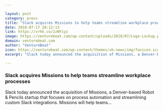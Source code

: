 ```yaml
---

layout: post
category: press
title: "Slack acquires Missions to help teams streamline workplace processes"
date: 2018-07-17 20:12:13
link: https://vrhk.co/2zNFiyz
image: https://venturebeat.com/wp-content/uploads/2018/07/Logo-Lockup.png?fit=2000%2C1000&strip=all
domain: venturebeat.com
author: "VentureBeat"
icon: https://venturebeat.com/wp-content/themes/vb-news/img/favicon.ico
excerpt: "Slack today announced the acquisition of Missions, a Denver-based Robot &amp; Pencils startup that focuses on process automation and streamlining custom Slack integrations. Missions will help teams…"

---
```


### Slack acquires Missions to help teams streamline workplace processes

Slack today announced the acquisition of Missions, a Denver-based Robot &amp; Pencils startup that focuses on process automation and streamlining custom Slack integrations. Missions will help teams…